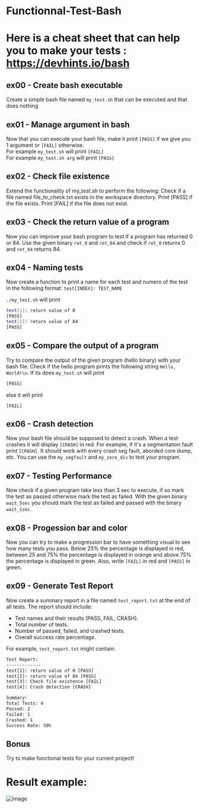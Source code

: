# Functionnal-Test-Bash

# Here is a cheat sheet that can help you to make your tests : https://devhints.io/bash

## ex00 - Create bash executable
Create a simple bash file named `my_test.sh` that can be executed and that does nothing

## ex01 - Manage argument in bash
Now that you can execute your bash file, make it print `[PASS]` if we give you 1 argument or `[FAIL]` otherwise.  
For example `my_test.sh` will print `[FAIL]`  
For example `my_test.sh arg` will print `[PASS]`  

## ex02 - Check file existence
Extend the functionality of my_test.sh to perform the following:
    Check if a file named file_to_check.txt exists in the workspace directory.
    Print [PASS] if the file exists.
    Print [FAIL] if the file does not exist.

## ex03 - Check the return value of a program
Now you can improve your bash program to test if a program has returned 0 or 84.
Use the given binary `ret_0` and `ret_84` and check if `ret_0` returns 0 and `ret_84` returns 84.

## ex04 - Naming tests
Now create a function to print a name for each test and numero of the test in the following format:
`test[INDEX]: TEST_NAME`

`./my_test.sh` will print
```sh
test[1]: return value of 0
[PASS]
test[2]: return value of 84
[PASS]
```

## ex05 - Compare the output of a program
Try to compare the output of the given program (hello binary) with your bash file. Check if the hello program prints the following string `Hello, World!\n`. If its does `my_test.sh` will print 
```sh
[PASS]
```
else it will print
```
[FAIL]
```

## ex06 - Crash detection
Now your bash file should be supposed to detect a crash. When a test crashes it will display `[CRASH]` in red. For example, if it's a segmentation fault print `[CRASH]`. It should work with every crash seg fault, aborded core dump, etc. 
You can use the `my_segfault` and `my_zero_div` to test your program. 

## ex07 - Testing Performance
Now check if a given program take less than 3 sec to execute, if so mark the test as passed otherwise mark the test as failed. 
With the given binary `wait_5sec` you should mark the test as failed and passed with the binary `wait_1sec`. 

## ex08 - Progession bar and color
Now you can try to make a progression bar to have something visual to see how many tests you pass. Below 25% the percentage is displayed in red, between 25 and 75% the percentage is displayed in orange and above 75% the percentage is displayed in green. Also, write `[FAIL]` in red and `[PASS]` in green.

## **ex09 - Generate Test Report**
Now create a summary report in a file named `test_report.txt` at the end of all tests. The report should include:
- Test names and their results (PASS, FAIL, CRASH).
- Total number of tests.
- Number of passed, failed, and crashed tests.
- Overall success rate percentage.

For example, `test_report.txt` might contain:
```txt
Test Report:
-------------
test[1]: return value of 0 [PASS]
test[2]: return value of 84 [PASS]
test[3]: Check file existence [FAIL]
test[4]: Crash detection [CRASH]

Summary:
Total Tests: 4
Passed: 2
Failed: 1
Crashed: 1
Success Rate: 50%
```

## Bonus
Try to make functional tests for your current project!

# Result example:

![image](https://github.com/user-attachments/assets/b951e90b-1754-4508-b2d3-31e5ff5c40de)
